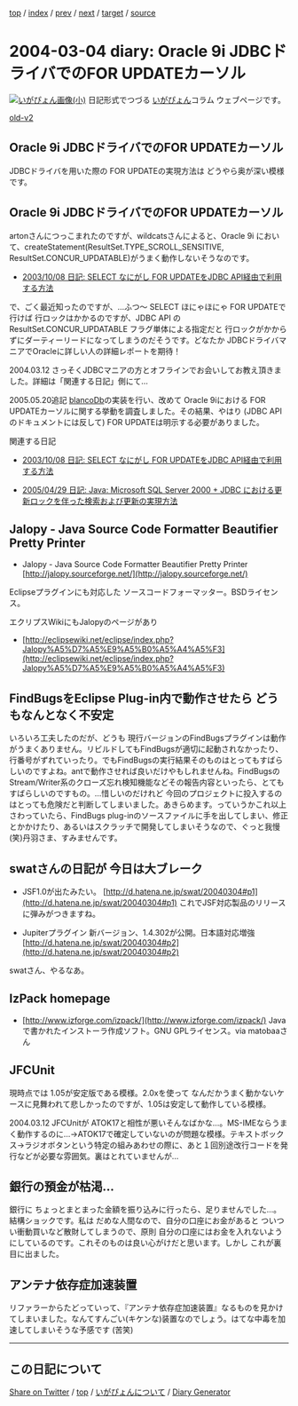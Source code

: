 [top](https://igapyon.github.io/diary/) 
 / [index](https://igapyon.github.io/diary/2004/index.html) 
 / [prev](https://igapyon.github.io/diary/2004/ig040303.html) 
 / [next](https://igapyon.github.io/diary/2004/ig040305.html) 
 / [target](https://igapyon.github.io/diary/2004/ig040304.html) 
 / [source](https://github.com/igapyon/diary/blob/gh-pages/2004/ig040304.html.src.md) 

2004-03-04 diary: Oracle 9i JDBCドライバでのFOR UPDATEカーソル
=====================================================================================================
[![いがぴょん画像(小)](https://igapyon.github.io/diary/images/iga200306s.jpg "いがぴょん")](https://igapyon.github.io/diary/memo/memoigapyon.html) 日記形式でつづる [いがぴょん](https://igapyon.github.io/diary/memo/memoigapyon.html)コラム ウェブページです。

[old-v2](ig040304-orig.html)

## Oracle 9i JDBCドライバでのFOR UPDATEカーソル

JDBCドライバを用いた際の FOR UPDATEの実現方法は どうやら奥が深い模様です。


## Oracle 9i JDBCドライバでのFOR UPDATEカーソル

artonさんにつっこまれたのですが、wildcatsさんによると、Oracle 9i において、createStatement(ResultSet.TYPE_SCROLL_SENSITIVE,　ResultSet.CONCUR_UPDATABLE)がうまく動作しないそうなのです。

* [2003/10/08 日記: SELECT なにがし FOR UPDATEをJDBC API経由で利用する方法](../2003/ig031008.html)

で、ごく最近知ったのですが、…ふつ～ SELECT ほにゃほにゃ FOR UPDATEで行けば 行ロックはかかるのですが、JDBC
API のResultSet.CONCUR_UPDATABLE フラグ単体による指定だと 行ロックがかからずにダーティーリードになってしまうのだそうです。どなたか JDBCドライバマニアでOracleに詳しい人の詳細レポートを期待！

2004.03.12 さっそくJDBCマニアの方とオフラインでお会いしてお教え頂きました。詳細は「関連する日記」側にて…

2005.05.20追記 [blancoDb](http://www.igapyon.jp/blanco/blancodb.html)の実装を行い、改めて Oracle 9iにおける FOR UPDATEカーソルに関する挙動を調査しました。その結果、やはり
(JDBC APIのドキュメントには反して) FOR UPDATEは明示する必要がありました。

関連する日記

* [2003/10/08 日記: SELECT なにがし FOR UPDATEをJDBC API経由で利用する方法](../2003/ig031008.html)
  
* [2005/04/29 日記: Java: Microsoft SQL Server 2000 + JDBC における更新ロックを伴った検索および更新の実現方法](../2005/ig050429.html)

## Jalopy - Java Source Code Formatter Beautifier Pretty Printer

* Jalopy - Java Source Code Formatter Beautifier Pretty Printer
  [http://jalopy.sourceforge.net/](http://jalopy.sourceforge.net/)

Eclipseプラグインにも対応した ソースコードフォーマッター。BSDライセンス。

エクリプスWikiにもJalopyのページがあり

* [http://eclipsewiki.net/eclipse/index.php?Jalopy%A5%D7%A5%E9%A5%B0%A5%A4%A5%F3](http://eclipsewiki.net/eclipse/index.php?Jalopy%A5%D7%A5%E9%A5%B0%A5%A4%A5%F3)

## FindBugsをEclipse Plug-in内で動作させたら どうもなんとなく不安定

いろいろ工夫したのだが、どうも 現行バージョンのFindBugsプラグインは動作がうまくありません。リビルドしてもFindBugsが適切に起動されなかったり、行番号がずれていったり。でもFindBugsの実行結果そのものはとってもすばらしいのですよね。antで動作させれば良いだけやもしれませんね。FindBugsのStream/Writer系のクローズ忘れ検知機能などその報告内容といったら、とてもすばらしいのですもの。…惜しいのだけれど 今回のプロジェクトに投入するのはとっても危険だと判断してしまいました。あきらめます。っていうかこれ以上さわっていたら、FindBugs plug-inのソースファイルに手を出してしまい、修正とかかけたり、あるいはスクラッチで開発してしまいそうなので、ぐっと我慢
(笑)丹羽さま、すみませんです。

## swatさんの日記が 今日は大ブレーク

* JSF1.0が出たみたい。
  [http://d.hatena.ne.jp/swat/20040304#p1](http://d.hatena.ne.jp/swat/20040304#p1)
  これでJSF対応製品のリリースに弾みがつきますね。
  
* Jupiterプラグイン 新バージョン、1.4.302が公開。日本語対応増強
  [http://d.hatena.ne.jp/swat/20040304#p2](http://d.hatena.ne.jp/swat/20040304#p2)

swatさん、やるなあ。

## IzPack homepage

* [http://www.izforge.com/izpack/](http://www.izforge.com/izpack/)
Javaで書かれたインストーラ作成ソフト。GNU GPLライセンス。via matobaaさん

## JFCUnit

現時点では 1.05が安定版である模様。2.0xを使って なんだかうまく動かないケースに見舞われて悲しかったのですが、1.05は安定して動作している模様。

2004.03.12 JFCUnitが ATOK17と相性が悪いそんなばかな…。MS-IMEならうまく動作するのに…→ATOK17で確定していないのが問題な模様。テキストボックス→ラジオボタンという特定の組みあわせの際に、あと１回別途改行コードを発行などが必要な雰囲気。裏はとれていませんが…

## 銀行の預金が枯渇…

銀行に ちょっとまとまった金額を振り込みに行ったら、足りませんでした…。結構ショックです。私は だめな人間なので、自分の口座にお金があると ついつい衝動買いなど散財してしまうので、原則 自分の口座にはお金を入れないようにしているのです。これそのものは良い心がけだと思います。しかし これが裏目に出ました。

## アンテナ依存症加速装置

リファラーからたどっていって、『アンテナ依存症加速装置』なるものを見かけてしまいました。なんてすんごい(キケンな)装置なのでしょう。はてな中毒を加速してしまいそうな予感です
(苦笑)

----------------------------------------------------------------------------------------------------

## この日記について

[Share on Twitter](https://twitter.com/intent/tweet?hashtags=igapyon%2Cdiary%2C%E3%81%84%E3%81%8C%E3%81%B4%E3%82%87%E3%82%93&text=Oracle+9i+JDBC%E3%83%89%E3%83%A9%E3%82%A4%E3%83%90%E3%81%A7%E3%81%AEFOR+UPDATE%E3%82%AB%E3%83%BC%E3%82%BD%E3%83%AB&url=https%3A%2F%2Figapyon.github.io%2Fdiary%2F2004%2Fig040304.html) / [top](../index.html) / [いがぴょんについて](https://igapyon.github.io/diary/memo/memoigapyon.html) / [Diary Generator](https://github.com/igapyon/igapyonv3)

